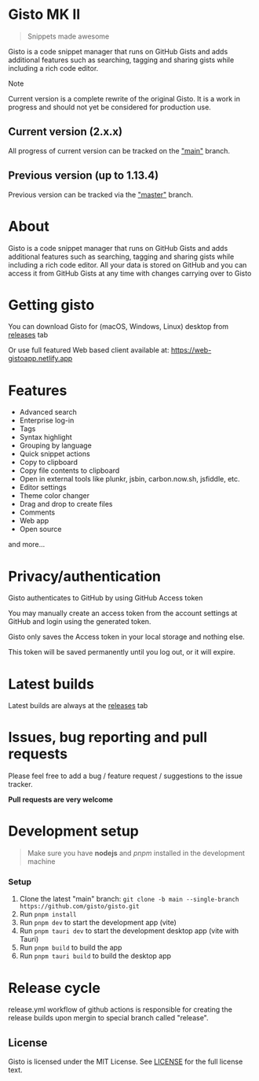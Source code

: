 # Gisto MK II

> Snippets made awesome

Gisto is a code snippet manager that runs on GitHub Gists and adds additional features such as searching, tagging and sharing gists while including a rich code editor.

> [!NOTE]  
> Current version is a complete rewrite of the original Gisto. It is a work in progress and should not yet be considered for production use.
> 
 
## Current version (2.x.x)

All progress of current version can be tracked on the ["main"](https://github.com/Gisto/Gisto/tree/main) branch.

## Previous version (up to 1.13.4)

Previous version can be tracked via the ["master"](https://github.com/Gisto/Gisto/tree/master) branch.

# About

Gisto is a code snippet manager that runs on GitHub Gists and adds additional features such as searching, tagging and sharing gists while including a rich code editor. All your data is stored on GitHub and you can access it from GitHub Gists at any time with changes carrying over to Gisto

# Getting gisto

You can download Gisto for (macOS, Windows, Linux) desktop from [releases](https://github.com/Gisto/Gisto/releases) tab

Or use full featured Web based client available at: https://web-gistoapp.netlify.app

# Features

- Advanced search
- Enterprise log-in
- Tags
- Syntax highlight
- Grouping by language
- Quick snippet actions
- Copy to clipboard
- Copy file contents to clipboard
- Open in external tools like plunkr, jsbin, carbon.now.sh, jsfiddle, etc.
- Editor settings
- Theme color changer
- Drag and drop to create files
- Comments
- Web app
- Open source

and more...

# Privacy/authentication

Gisto authenticates to GitHub by using GitHub Access token

You may manually create an access token from the account settings at GitHub and login using the generated token.

Gisto only saves the Access token in your local storage and nothing else.

This token will be saved permanently until you log out, or it will expire.

# Latest builds

Latest builds are always at the [releases](https://github.com/Gisto/Gisto/releases) tab

# Issues, bug reporting and pull requests

Please feel free to add a bug / feature request / suggestions to the issue tracker.

**Pull requests are very welcome**

# Development setup

> Make sure you have **nodejs** and *pnpm* installed in the development machine


### Setup

1. Clone the latest "main" branch: `git clone -b main --single-branch https://github.com/gisto/gisto.git`
2. Run `pnpm install`
3. Run `pnpm dev` to start the development app (vite)
5. Run `pnpm tauri dev` to start the development desktop app (vite with Tauri)
4. Run `pnpm build` to build the app
5. Run `pnpm tauri build` to build the desktop app

# Release cycle

release.yml workflow of github actions is responsible for creating the release builds upon mergin to special branch called "release".


## License

Gisto is licensed under the MIT License. See [LICENSE](LICENSE) for the full license text.
